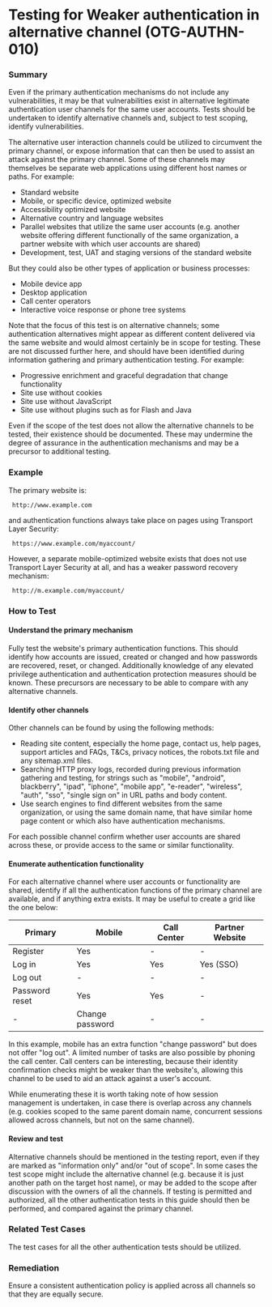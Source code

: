 # Testing for Weaker authentication in alternative channel (OTG-AUTHN-010)



### Summary

Even if the primary authentication mechanisms do not include any vulnerabilities, it may be that vulnerabilities exist in alternative legitimate authentication user channels for the same user accounts. Tests should be undertaken to identify alternative channels and, subject to test scoping, identify vulnerabilities.


The alternative user interaction channels could be utilized to circumvent the primary channel, or expose information that can then be used to assist an attack against the primary channel. Some of these channels may themselves be separate web applications using different host names or paths. For example:

* Standard website
* Mobile, or specific device, optimized website
* Accessibility optimized website
* Alternative country and language websites
* Parallel websites that utilize the same user accounts (e.g. another website offering different functionally of the same organization, a partner website with which user accounts are shared)
* Development, test, UAT and staging versions of the standard website


But they could also be other types of application or business processes:

* Mobile device app
* Desktop application
* Call center operators
* Interactive voice response or phone tree systems


Note that the focus of this test is on alternative channels; some authentication alternatives might appear as different content delivered via the same website and would almost certainly be in scope for testing. These are not discussed further here, and should have been identified during information gathering and primary authentication testing. For example:

* Progressive enrichment and graceful degradation that change functionality
* Site use without cookies
* Site use without JavaScript
* Site use without plugins such as for Flash and Java


Even if the scope of the test does not allow the alternative channels to be tested, their existence should be documented. These may undermine the degree of assurance in the authentication mechanisms and may be a precursor to additional testing.


### Example

The primary website is:
```
 http://www.example.com
```
and authentication functions always take place on pages using Transport Layer Security:
```
 https://www.example.com/myaccount/
```
However, a separate mobile-optimized website exists that does not use Transport Layer Security at all, and has a weaker password recovery mechanism:
```
 http://m.example.com/myaccount/
```

### How to Test

#### Understand the primary mechanism

Fully test the website's primary authentication functions. This should identify how accounts are issued, created or changed and how passwords are recovered, reset, or changed. Additionally knowledge of any elevated privilege authentication and authentication protection measures should be known. These precursors are necessary to be able to compare with any alternative channels.


#### Identify other channels

Other channels can be found by using the following methods:

* Reading site content, especially the home page, contact us, help pages, support articles and FAQs, T&Cs, privacy notices, the robots.txt file and any sitemap.xml files.
* Searching HTTP proxy logs, recorded during previous information gathering and testing, for strings such as "mobile", "android", blackberry", "ipad", "iphone", "mobile app", "e-reader", "wireless", "auth", "sso", "single sign on" in URL paths and body content.
* Use search engines to find different websites from the same organization, or using the same domain name, that have similar home page content or which also have authentication mechanisms.


For each possible channel confirm whether user accounts are shared across these, or provide access to the same or similar functionality.


#### Enumerate authentication functionality

For each alternative channel where user accounts or functionality are shared, identify if all the authentication functions of the primary channel are available, and if anything extra exists. It may be useful to create a grid like the one below:

| Primary        | Mobile          | Call Center | Partner Website |
|----------------|-----------------|-------------|-----------------|
| Register       | Yes             | -           | -               |
| Log in         | Yes             | Yes         | Yes (SSO)       |
| Log out        | -               | -           | -               |
| Password reset | Yes             | Yes         | -               |
| -              | Change password | -           | -               |


In this example, mobile has an extra function "change password" but does not offer "log out". A limited number of tasks are also possible by phoning the call center. Call centers can be interesting, because their identity confirmation checks might be weaker than the website's, allowing this channel to be used to aid an attack against a user's account.


While enumerating these it is worth taking note of how session management is undertaken, in case there is overlap across any channels (e.g. cookies scoped to the same parent domain name, concurrent sessions allowed across channels, but not on the same channel).


#### Review and test

Alternative channels should be mentioned in the testing report, even if they are marked as "information only" and/or "out of scope". In some cases the test scope might include the alternative channel (e.g. because it is just another path on the target host name), or may be added to the scope after discussion with the owners of all the channels. If testing is permitted and authorized, all the other authentication tests in this guide should then be performed, and compared against the primary channel.


### Related Test Cases

The test cases for all the other authentication tests should be utilized.


### Remediation

Ensure a consistent authentication policy is applied across all channels so that they are equally secure.
